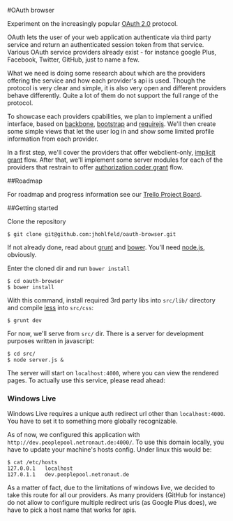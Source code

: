 #OAuth browser

Experiment on the increasingly popular [OAuth 2.0][0] protocol.

OAuth lets the user of your web application authenticate via third party service and return an authenticated session token from that service. Various OAuth service providers already exist - for instance google Plus, Facebook, Twitter, GitHub, just to name a few. 

What we need is doing some research about which are the providers offering the service and how each provider's api is used. Though the protocol is very clear and simple, it is also very open and different providers behave differently. Quite a lot of them do not support the full range of the protocol.

To showcase each providers cpabilities, we plan to implement a unified interface, based on [backbone][10], [bootstrap][11] and [requirejs][12]. We'll then create some simple views that let the user log in and show some limited profile information from each provider.

In a first step, we'll cover the providers that offer webclient-only, [implicit grant][20] flow. After that, we'll implement some server modules for each of the providers that restrain to offer [authorization coder grant][21] flow.

##Roadmap

For roadmap and progress information see our [Trello Project Board][1].

##Getting started

Clone the repository

    $ git clone git@github.com:jhohlfeld/oauth-browser.git

If not already done, read about [grunt][3] and [bower][4]. You'll need [node.js][2], obviously.

Enter the cloned dir and run `bower install`

    $ cd oauth-browser
    $ bower install

With this command, install required 3rd party libs into `src/lib/` directory and compile [less][5] into `src/css`:

    $ grunt dev

For now, we'll serve from `src/` dir. There is a server for development purposes written in javascript:

    $ cd src/
	$ node server.js &

The server will start on `localhost:4000`, where you can view the rendered pages. To actually use this service, please read ahead:

### Windows Live

Windows Live requires a unique auth redirect url other than `localhost:4000`. You have to set it to something more globally recognizable.

As of now, we configured this application with `http://dev.peoplepool.netronaut.de:4000/`. To use this domain locally, you have to update your machine's hosts config. Under linux this would be:

    $ cat /etc/hosts
    127.0.0.1	localhost
	127.0.1.1	dev.peoplepool.netronaut.de

As a matter of fact, due to the limitations of windows live, we decided to take this route for all our providers. As many providers (GitHub for instance) do not allow to configure multiple redirect uris (as Google Plus does), we have to pick a host name that works for apis.


[1]: https://trello.com/b/eiTVEUdf/oauth-browser

[0]: http://oauth.net/2/
[2]: http://nodejs.org/
[3]: http://gruntjs.com/
[4]: http://bower.io/
[5]: http://www.lesscss.de/

[10]: http://backbonejs.org/
[11]: http://getbootstrap.com/
[12]: http://requirejs.org/

[20]: http://tools.ietf.org/html/rfc6749#section-4.2
[21]: http://tools.ietf.org/html/rfc6749#section-4.1
